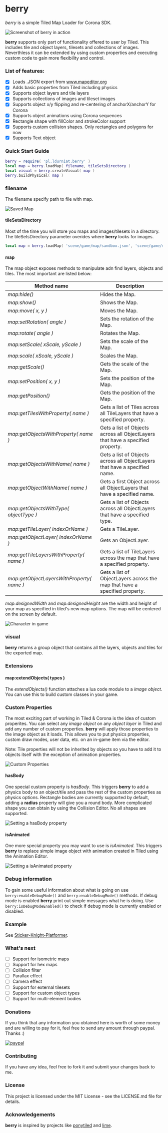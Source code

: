 # berry
*berry* is a simple Tiled Map Loader for Corona SDK.

![Screenshot of berry in action](https://i.imgur.com/DbHD6EL.png)

**berry** supports only part of functionality offered to user by Tiled. This includes tile and object layers, tilesets and collections of images. Neverthless it can be extended by using custom properties and executing custom code to gain more flexibility and control.  

### List of features: 

- [x] Loads .JSON export from www.mapeditor.org
- [x] Adds basic properties from Tiled including physics
- [x] Supports object layers and tile layers
- [x] Supports collections of images and tileset images
- [x] Supports object x/y flipping and re-centering of anchorX/anchorY for Corona
- [x] Supports object animations using Corona sequences
- [x] Rectangle shape with fillColor and strokeColor support
- [x] Supports custom collision shapes. Only rectangles and polygons for now
- [x] Supports Text object

### Quick Start Guide

```lua
berry = require( 'pl.ldurniat.berry' )
local map = berry.loadMap( filename, tileSetsDirectory )
local visual = berry.createVisual( map )
berry.buildPhysical( map )
```

### filename

The filename specify path to file with map.

![Saved Map](https://i.imgur.com/pCvRX2q.png)

#### tileSetsDirectory

Most of the time you will store you maps and images/tilesets in a directory. The tileSetsDirectory parameter overides where **berry** looks for images.

```lua
local map = berry.loadMap( 'scene/game/map/sandbox.json', 'scene/game/map' ) -- look for images in /scene/game/map/
```

#### map

The map object exposes methods to manipulate adn find layers, objects and tiles. The most important are listed below:

Method name                              | Description 
-----------------------------------------|-------------------------------------------------------------------------------
*map:hide()*                             | Hides the Map.
*map:show()*                             | Shows the Map.
*map:move( x, y )*                       | Moves the Map.
*map:setRotation( angle )*               | Sets the rotation of the Map.
*map:rotate( angle )*                    | Rotates the Map.
*map:setScale( xScale, yScale )*         | Sets the scale of the Map.
*map:scale( xScale, yScale )*            | Scales the Map.
*map:getScale()*                         | Gets the scale of the Map.
*map:setPosition( x, y )*                | Sets the position of the Map.
*map:getPosition()*                      | Gets the position of the Map.
*map:getTilesWithProperty( name )*       | Gets a list of Tiles across all TileLayers that have a specified property.
*map:getObjectsWithProperty( name )*     | Gets a list of Objects across all ObjectLayers that have a specified property.
*map:getObjectsWithName( name )*         | Gets a list of Objects across all ObjectLayers that have a specified name.
*map:getObjectWithName( name )*          | Gets a first Object across all ObjectLayers that have a specified name.
*map:getObjectsWithType( objectType )*   | Gets a list of Objects across all ObjectLayers that have a specified type.
*map:getTileLayer( indexOrName )*        | Gets a TileLayer.
*map:getObjectLayer( indexOrName )*      | Gets an ObjectLayer.
*map:getTileLayersWithProperty( name )*  | Gets a list of TileLayers across the map that have a specified property.
*map:getObjectLayersWithProperty( name )*| Gets a list of ObjectLayers across the map that have a specified property.


*map.designedWidth* and *map.designedHeight* are the width and height of your map as specified in tiled's new map options. The map will be centered on the screen by default.

![Character in game](https://i.imgur.com/b6CpA65.png)

### visual

**berry** returns a group object that contains all the layers, objects and tiles for the exported map. 

### Extensions

#### map:extendObjects( types )

The *extendObjects()* function attaches a lua code module to a *image object*. You can use this to build custom classes in your game.

### Custom Properties

The most exciting part of working in Tiled & Corona is the idea of custom properites. You can select any *image object* on any *object layer* in Tiled and add any number of custom properties. **berry** will apply those properties to the image object as it loads. This allows you to put physics properties, custom draw modes, user data, etc. on an in-game item via the editor.

Note: Tile properties will not be inherited by objects so you have to add it to objects itself with the exception of animation properties. 

![Custom Properties](https://i.imgur.com/bY9vfxC.png)

#### hasBody

One special custom property is *hasBody*. This triggers **berry** to add a physics body to an object/tile and pass the rest of the custom properties as physics options. Rectangle bodies are currently supported by default, adding a **radius** property will give you a round body. More complicated shape you can obtain by using the Collision Editor. No all shapes are supported.

![Setting a hasBody property](https://i.imgur.com/EoyRHK9.png)

#### isAnimated

One more special property you may want to use is *isAnimated*. This triggers **berry** to replace simple image object with animation created in Tiled using the Animation Editor. 

![Setting a isAnimated property](https://i.imgur.com/7GrkP6t.png)  

### Debug information

To gain some useful information about what is going on use `berry:enableDebugMode()` and `berry:enableDebugMode()` methods. If debug mode is enabled **berry** print out simple messages what he is doing. Use `berry:isDebugModeEnabled()` to check if debug mode is currently enabled or disabled. 

### Example

See [Sticker-Knight-Platformer](https://github.com/ldurniat/Sticker-Knight-Platformer-and-Berry). 

### What's next

- [ ] Support for isometric maps
- [ ] Support for hex maps
- [ ] Collision filter
- [ ] Parallax effect
- [ ] Camera effect
- [ ] Support for external tilesets
- [ ] Support for custom object types
- [ ] Support for multi-element bodies

### Donations

If you think that any information you obtained here is worth of some money and are willing to pay for it, feel free to send any amount through paypal. Thanks :) 

[![paypal](https://www.paypalobjects.com/en_US/i/btn/btn_donateCC_LG.gif)](www.paypal.me/ldurniat)

### Contributing

If you have any idea, feel free to fork it and submit your changes back to me.

### License

This project is licensed under the MIT License - see the LICENSE.md file for details.

### Acknowledgements 

**berry** is inspired by projects like [ponytiled](https://github.com/ponywolf/ponytiled) and [lime](https://github.com/OutlawGameTools/Lime2DTileEngine). 

